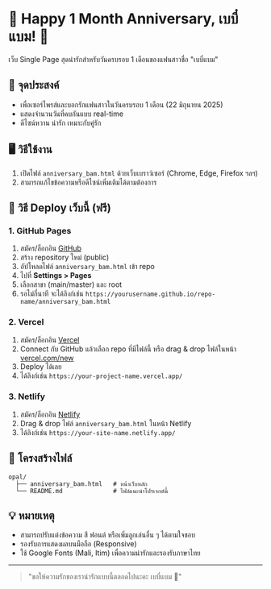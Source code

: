 # 💖 Happy 1 Month Anniversary, เบบี๋แบม! 💖

เว็บ Single Page สุดน่ารักสำหรับวันครบรอบ 1 เดือนของแฟนสาวชื่อ "เบบี๋แบม"

## 🎀 จุดประสงค์
- เพื่อเซอร์ไพรส์และบอกรักแฟนสาวในวันครบรอบ 1 เดือน (22 มิถุนายน 2025)
- แสดงจำนวนวันที่คบกันแบบ real-time
- ดีไซน์หวาน น่ารัก เหมาะกับคู่รัก

## 🖥️ วิธีใช้งาน
1. เปิดไฟล์ `anniversary_bam.html` ด้วยเว็บเบราว์เซอร์ (Chrome, Edge, Firefox ฯลฯ)
2. สามารถแก้ไขข้อความหรือดีไซน์เพิ่มเติมได้ตามต้องการ

## 🚀 วิธี Deploy เว็บนี้ (ฟรี)

### 1. GitHub Pages
1. สมัคร/ล็อกอิน [GitHub](https://github.com)
2. สร้าง repository ใหม่ (public)
3. อัปโหลดไฟล์ `anniversary_bam.html` เข้า repo
4. ไปที่ **Settings > Pages**
5. เลือกสาขา (main/master) และ root
6. รอไม่กี่นาที จะได้ลิงก์เช่น `https://yourusername.github.io/repo-name/anniversary_bam.html`

### 2. Vercel
1. สมัคร/ล็อกอิน [Vercel](https://vercel.com)
2. Connect กับ GitHub แล้วเลือก repo ที่มีไฟล์นี้ หรือ drag & drop ไฟล์ในหน้า [vercel.com/new](https://vercel.com/new)
3. Deploy ได้เลย
4. ได้ลิงก์เช่น `https://your-project-name.vercel.app/`

### 3. Netlify
1. สมัคร/ล็อกอิน [Netlify](https://netlify.com)
2. Drag & drop ไฟล์ `anniversary_bam.html` ในหน้า Netlify
3. ได้ลิงก์เช่น `https://your-site-name.netlify.app/`

## 📁 โครงสร้างไฟล์
```
opal/
  ├── anniversary_bam.html   # หน้าเว็บหลัก
  └── README.md              # ไฟล์แนะนำโปรเจกต์นี้
```

## 💡 หมายเหตุ
- สามารถปรับแต่งข้อความ สี ฟอนต์ หรือเพิ่มลูกเล่นอื่น ๆ ได้ตามใจชอบ
- รองรับการแสดงผลบนมือถือ (Responsive)
- ใช้ Google Fonts (Mali, Itim) เพื่อความน่ารักและรองรับภาษาไทย

---

> "ขอให้ความรักของเราน่ารักแบบนี้ตลอดไปนะคะ เบบี๋แบม 💖" 